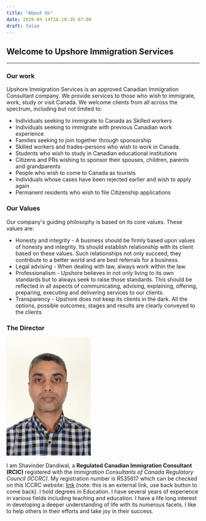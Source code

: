 ```yaml
---
title: "About Us"
date: 2020-04-14T16:10:35-07:00
draft: false
---
```

## Welcome to Upshore Immigration Services
---
### Our work
Upshore Immigration Services is an approved Canadian Immigration Consultant company. We provide services to those who wish to immigrate, work, study or visit Canada. We welcome clients from all across the spectrum, including but not limited to:

* Individuals seeking to immigrate to Canada as Skilled workers
* Individuals seeking to immigrate with previous Canadian work experience
* Families seeking to join together through sponsorship
* Skilled workers and trades-persons who wish to work in Canada.
* Students who wish to study in Canadian educational institutions
* Citizens and PRs wishing to sponsor their spouses, children, parents and grandparents
* People who wish to come to Canada as tourists
* Individuals whose cases have been rejected earlier and wish to apply again
* Permanent residents who wish to file Citizenship applications

### Our Values
Our company's guiding philosophy is based on its core values. These values are:

* Honesty and integrity - A business should be firmly based upon values of honesty and integrity. Its should establish relationship with its client based on these values. Such relationships not only succeed, they contribute to a better world and are best referrals for a business.
* Legal advising - When dealing with law, always work within the law.
* Professionalism - Upshore believes in not only living to its own standards but to always seek to raise those standards. This should be reflected in all aspects of communicating, advising, explaining, offering, preparing, executing and delivering services to our clients.
* Transparency - Upshore does not keep its clients in the dark. All the options, possible outcomes, stages and results are clearly conveyed to the clients

### The Director

![Director](director.JPG "The Director")

I am Shavinder Dandiwal, a **Regulated Canadian Immigration Consultant (RCIC)** registered with the _Immigration Consultants of Canada Regulatory Council (ICCRC)_. My registration number is R535617 which can be checked on this ICCRC website: [link](https://iccrc-crcic.ca/find-a-professional/) (note: this is an external link, use back button to come back). I hold degrees in Education. I have several years of experience in various fields including teaching and education. I have a life long interest in developing a deeper understanding of life with its numerous facets. I like to help others in their efforts and take joy in their success.
